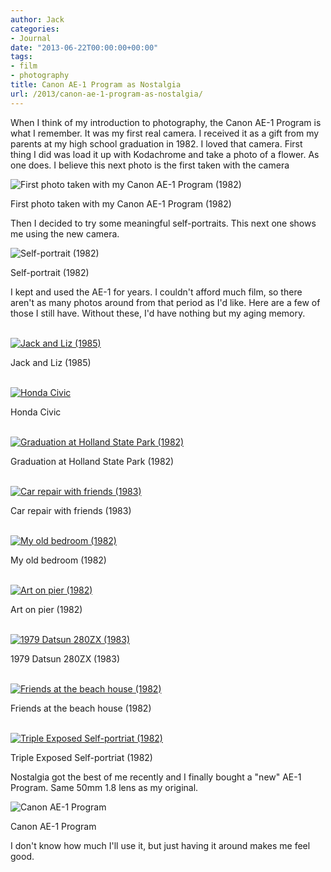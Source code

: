 ```yaml
---
author: Jack
categories:
- Journal
date: "2013-06-22T00:00:00+00:00"
tags:
- film
- photography
title: Canon AE-1 Program as Nostalgia
url: /2013/canon-ae-1-program-as-nostalgia/
---
```


When I think of my introduction to photography, the Canon AE-1 Program is what I remember. It was my first real camera. I received it as a gift from my parents at my high school graduation in 1982. I loved that camera. First thing I did was load it up with Kodachrome and take a photo of a flower. As one does. I believe this next photo is the first taken with the camera

<img alt="First photo taken with my Canon AE-1 Program (1982)" src="/img/imported/first-photo-with-ae-1.jpg" />

First photo taken with my Canon AE-1 Program (1982)

Then I decided to try some meaningful self-portraits. This next one shows me using the new camera. 

<img alt="Self-portrait (1982)" src="/img/imported/jack-with-AE-1-1982.jpg" />

Self-portrait (1982)

I kept and used the AE-1 for years. I couldn't afford much film, so there aren't as many photos around from that period as I'd like. Here are a few of those I still have. Without these, I'd have nothing but my aging memory.

<a data-title="Jack and Liz (1985)" data-description="" href="/img/imported/ae-1-sample-2.jpg" class="image-slide-anchor content-fill"><br /> <img alt="Jack and Liz (1985)" src="/img/imported/ae-1-sample-2.jpg" /></a> 
                  
Jack and Liz (1985)

<a data-title="Honda Civic" data-description="<p>This was the first car I purchased entirely on my own. </p>" href="/img/imported/ae-1-sample-3.jpg" class="image-slide-anchor content-fill"><br /> <img alt="Honda Civic" src="/img/imported/ae-1-sample-3.jpg" /></a>
                  
Honda Civic

<a data-title="Graduation at Holland State Park (1982)" data-description="" href="/img/imported/ae-1-sample-4.jpg" class="image-slide-anchor content-fill"><br /> <img alt="Graduation at Holland State Park (1982)" src="/img/imported/ae-1-sample-4.jpg" /></a>
                  
Graduation at Holland State Park (1982)

<a data-title="Car repair with friends (1983)" data-description="<p>Bob's Nova, Scott's &quot;Little Red Express&quot; truck, My Plymouth Satellite. </p>" href="/img/imported/ae-1-sample-5.jpg" class="image-slide-anchor content-fill"><br /> <img alt="Car repair with friends (1983)" src="/img/imported/ae-1-sample-5.jpg" /></a>
                  
Car repair with friends (1983)

<a data-title="My old bedroom (1982)" data-description="" href="/img/imported/ae-1-sample-6.jpg" class="image-slide-anchor content-fill"><br /> <img alt="My old bedroom (1982)" src="/img/imported/ae-1-sample-6.jpg" /></a>

My old bedroom (1982)

<a data-title="Art on pier (1982)" data-description="<p>This is what happened back then when lots of whiskey and a can of spray paint were made available to me.</p>" href="/img/imported/ae-1-sample-7.jpg" class="image-slide-anchor content-fill"><br /> <img alt="Art on pier (1982)" src="/img/imported/ae-1-sample-7.jpg" /></a>

Art on pier (1982)

<a data-title="1979 Datsun 280ZX (1983)" data-description="<p>I loved this car. When it ran.</p>" href="/img/imported/ae-1-sample-8.jpg" class="image-slide-anchor content-fill"><br /> <img alt="1979 Datsun 280ZX (1983)" src="/img/imported/ae-1-sample-8.jpg" /></a>
                  
1979 Datsun 280ZX (1983)

<a data-title="Friends at the beach house (1982)" data-description="<p>Staying at a friend's condo on the beach.  </p>" href="/img/imported/ae-1-sample-10.jpg" class="image-slide-anchor content-fill"><br /> <img alt="Friends at the beach house (1982)" src="/img/imported/ae-1-sample-10.jpg" /></a>
                  
Friends at the beach house (1982)

<a data-title="Triple Exposed Self-portriat (1982)" data-description="" href="/img/imported/ae-1-sample-11.jpg" class="image-slide-anchor content-fill"><br /> <img alt="Triple Exposed Self-portriat (1982)" src="/img/imported/ae-1-sample-11.jpg" /></a>
                  
Triple Exposed Self-portriat (1982)

Nostalgia got the best of me recently and I finally bought a "new" AE-1 Program. Same 50mm 1.8 lens as my original. 

<img alt="Canon AE-1 Program" src="/img/imported/canon-ae1-program.jpg" />

Canon AE-1 Program

I don't know how much I'll use it, but just having it around makes me feel good. 
